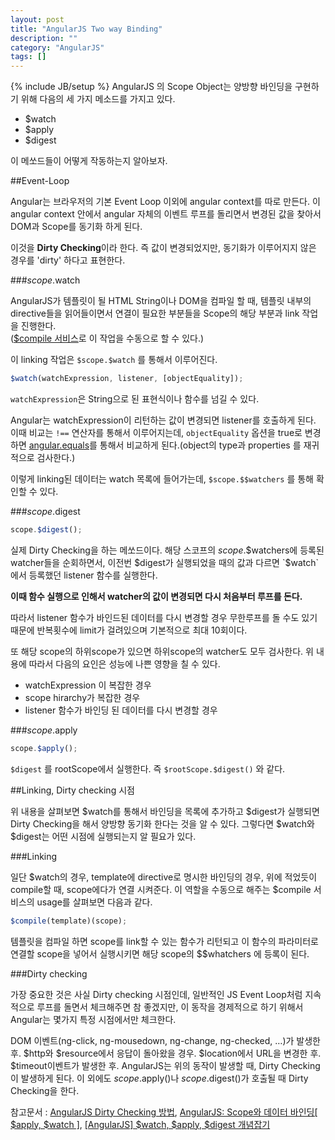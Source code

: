 ```yaml
---
layout: post
title: "AngularJS Two way Binding"
description: ""
category: "AngularJS"
tags: []
---
```

{% include JB/setup %}
AngularJS 의 Scope Object는 양방향 바인딩을 구현하기 위해 다음의 세 가지 메소드를 가지고 있다.
 
 - $watch
 - $apply
 - $digest

이 메쏘드들이 어떻게 작동하는지 알아보자.

##Event-Loop
  
Angular는 브라우저의 기본 Event Loop 이외에 angular context를 따로 만든다.
이 angular context 안에서 angular 자체의 이벤트 루프를 돌리면서 변경된 값을 찾아서 DOM과 Scope를 동기화 하게 된다.

이것을 **Dirty Checking**이라 한다. 즉 값이 변경되었지만, 동기화가 이루어지지 않은 경우를 'dirty' 하다고 표현한다.
  
###$scope.$watch

AngularJS가 템플릿이 될 HTML String이나 DOM을 컴파일 할 때, 템플릿 내부의 directive들을 읽어들이면서 연결이 필요한 부분들을 Scope의 해당 부분과 link 작업을 진행한다.   
([$compile 서비스](/test/angular/2015/08/16/angularjs-dictionary/#angular-element-amp-compile)로 이 작업을 수동으로 할 수 있다.)

이 linking 작업은 `$scope.$watch` 를 통해서 이루어진다.

```js
$watch(watchExpression, listener, [objectEquality]);
```

`watchExpression`은 String으로 된 표현식이나 함수를 넘길 수 있다.

Angular는 watchExpression이 리턴하는 값이 변경되면 listener를 호출하게 된다.
이때 비교는 `!==` 연산자를 통해서 이루어지는데, `objectEquality` 옵션을 true로 변경하면 [angular.equals](https://docs.angularjs.org/api/ng/function/angular.equals)를 통해서 비교하게 된다.(object의 type과 properties 를 재귀적으로 검사한다.)

이렇게 linking된 데이터는 watch 목록에 들어가는데, `$scope.$$watchers` 를 통해 확인할 수 있다.

###$scope.$digest

```js
scope.$digest();
```

실제 Dirty Checking을 하는 메쏘드이다. 해당 스코프의 $scope.$$watchers에 등록된 watcher들을 순회하면서, 이전번 $digest가 실행되었을 때의 값과 다르면 `$watch` 에서 등록했던 listener 함수를 실행한다. 

**이때  함수 실행으로 인해서 watcher의 값이 변경되면 다시 처음부터 루프를 돈다.**

따라서 listener 함수가 바인드된 데이터를 다시 변경할 경우 무한루프를 돌 수도 있기 때문에 반복횟수에 limit가 걸려있으며 기본적으로 최대 10회이다.

또 해당 scope의 하위scope가 있으면 하위scope의 watcher도 모두 검사한다.
위 내용에 따라서 다음의 요인은 성능에 나쁜 영향을 칠 수 있다.
 
 - watchExpression 이 복잡한 경우
 - scope hirarchy가 복잡한 경우
 - listener 함수가 바인딩 된 데이터를 다시 변경할 경우

###$scope.$apply

```js
scope.$apply();
```

`$digest` 를 rootScope에서 실행한다. 즉 `$rootScope.$digest()` 와 같다.


##Linking, Dirty checking 시점

위 내용을 살펴보면 $watch를 통해서 바인딩을 목록에 추가하고 $digest가 실행되면 Dirty Checking을 해서 양방향 동기화 한다는 것을 알 수 있다. 그렇다면 $watch와 $digest는 어떤 시점에 실행되는지 알 필요가 있다.

###Linking

일단 $watch의 경우, template에 directive로 명시한 바인딩의 경우, 위에 적었듯이 compile할 때, scope에다가 연결 시켜준다. 이 역할을 수동으로 해주는 $compile 서비스의 usage를 살펴보면 다음과 같다.

```js
$compile(template)(scope);
```

템플릿을 컴파일 하면 scope를 link할 수 있는 함수가 리턴되고 이 함수의 파라미터로 연결할 scope을 넣어서 실행시키면 해당 scope의 $$whatchers 에 등록이 된다.

###Dirty checking

가장 중요한 것은 사실 Dirty checking 시점인데, 일반적인 JS Event Loop처럼 지속적으로 루프를 돌면서 체크해주면 참 좋겠지만, 이 동작을 경제적으로 하기 위해서 Angular는 몇가지 특정 시점에서만 체크한다.

DOM 이벤트(ng-click, ng-mousedown, ng-change, ng-checked, …)가 발생한 후.
$http와 $resource에서 응답이 돌아왔을 경우.
$location에서 URL을 변경한 후.
$timeout이벤트가 발생한 후.
AngularJS는 위의 동작이 발생할 때, Dirty Checking이 발생하게 된다. 이 외에도 $scope.$apply()나 $scope.$digest()가 호출될 때 Dirty Checking을 한다.





참고문서 : [AngularJS Dirty Checking 방법](http://sculove.pe.kr/wp/angularjs-dirty-checking-%EB%B0%A9%EB%B2%95/), [AngularJS: Scope와 데이터 바인딩[ $apply, $watch ]](http://www.nextree.co.kr/p8890/), [[AngularJS] $watch, $apply, $digest 개념잡기](http://mobicon.tistory.com/328)






























